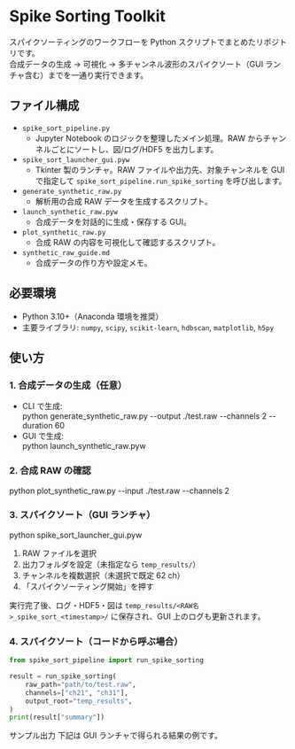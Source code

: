 # Spike Sorting Toolkit
スパイクソーティングのワークフローを Python スクリプトでまとめたリポジトリです。  
合成データの生成 → 可視化 → 多チャンネル波形のスパイクソート（GUI ランチャ含む）までを一通り実行できます。

## ファイル構成
- `spike_sort_pipeline.py`  
  - Jupyter Notebook のロジックを整理したメイン処理。RAW からチャンネルごとにソートし、図/ログ/HDF5 を出力します。
- `spike_sort_launcher_gui.pyw`  
  - Tkinter 製のランチャ。RAW ファイルや出力先、対象チャンネルを GUI で指定して `spike_sort_pipeline.run_spike_sorting` を呼び出します。
- `generate_synthetic_raw.py`  
  - 解析用の合成 RAW データを生成するスクリプト。
- `launch_synthetic_raw.pyw`  
  - 合成データを対話的に生成・保存する GUI。
- `plot_synthetic_raw.py`  
  - 合成 RAW の内容を可視化して確認するスクリプト。
- `synthetic_raw_guide.md`  
  - 合成データの作り方や設定メモ。

## 必要環境
- Python 3.10+（Anaconda 環境を推奨）
- 主要ライブラリ: `numpy`, `scipy`, `scikit-learn`, `hdbscan`, `matplotlib`, `h5py`

## 使い方
### 1. 合成データの生成（任意）

- CLI で生成:  
python generate_synthetic_raw.py --output ./test.raw --channels 2 --duration 60
- GUI で生成:  
python launch_synthetic_raw.pyw

### 2. 合成 RAW の確認
python plot_synthetic_raw.py --input ./test.raw --channels 2

### 3. スパイクソート（GUI ランチャ）
python spike_sort_launcher_gui.pyw

1. RAW ファイルを選択  
2. 出力フォルダを設定（未指定なら `temp_results/`）  
3. チャンネルを複数選択（未選択で既定 62 ch）  
4. 「スパイクソーティング開始」を押す

実行完了後、ログ・HDF5・図は `temp_results/<RAW名>_spike_sort_<timestamp>/` に保存され、GUI 上のログも更新されます。

### 4. スパイクソート（コードから呼ぶ場合）
```python
from spike_sort_pipeline import run_spike_sorting

result = run_spike_sorting(
    raw_path="path/to/test.raw",
    channels=["ch21", "ch31"],
    output_root="temp_results",
)
print(result["summary"])
```

サンプル出力
下記は GUI ランチャで得られる結果の例です。
